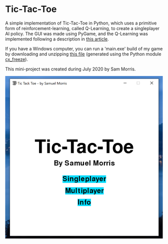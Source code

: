 # Tic-Tac-Toe

A simple implementation of Tic-Tac-Toe in Python, which uses a primitive form of reinforcement-learning, called Q-Learning, to create a singleplayer AI policy. The GUI was made using PyGame, and the Q-Learning was implemented following a description in [this article](https://towardsdatascience.com/reinforcement-learning-implement-tictactoe-189582bea542).

If you have a Windows computer, you can run a 'main.exe' build of my game by downloading and unzipping [this file](https://github.com/dodobird181/Tic-Tac-Toe/raw/main/build/TicTacToe.zip) (generated using the Python module [cx_freeze](https://cx-freeze.readthedocs.io/en/latest/)).

This mini-project was created during July 2020 by Sam Morris.

![](images/menu.png)
